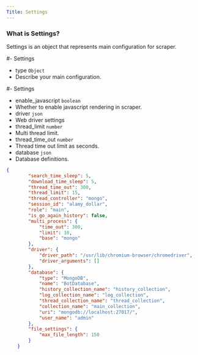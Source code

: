 ```yaml
---
Title: Settings
---
```


### What is Settings?  
  
Settings is an object that represents main configuration for scraper.
  

#- Settings
- type `Object`
- Describe your main configuration.


#- Settings
- enable_javascript `boolean`
- Whether to enable javascript rendering in scraper.
- driver `json`
- Web driver settings
- thread_limit `number`
- Multi thread limit.
- thread_time_out `number`
- Thread time out limit as seconds.
- database `json`
- Database definitions.

```json
{
        "search_time_sleep": 5,
        "download_time_sleep": 5,
        "thread_time_out": 300,
        "thread_limit": 15,
        "thread_controller": "mongo",
        "session_id": "alamy_dollar",
        "role": "main",
        "is_go_again_history": false,
        "multi_process": {
            "time_out": 300,
            "limit": 10,
            "base": "mongo"
        },
        "driver": {
            "driver_path": "/usr/lib/chromium-browser/chromedriver",
            "driver_arguments": []
        },
        "database": {
            "type": "MongoDB",
            "name": "BotDatabase",
            "history_collection_name": "history_collection",
            "log_collection_name": "log_collection",
            "thread_collection_name": "thread_collection",
            "collection_name": "main_collection",
            "uri": "mongodb://localhost:27017/",
            "user_name": "admin"
        },
        "file_settings": {
            "max_file_length": 150
        }
    }
```